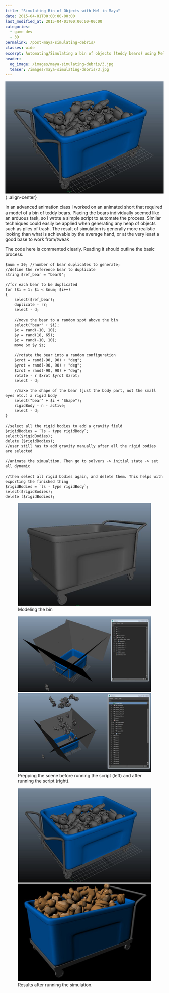 ```yaml
---
title: "Simulating Bin of Objects with Mel in Maya"
date: 2015-04-01T00:00:00-00:00
last_modified_at: 2015-04-01T00:00:00-00:00
categories:
  - game dev
  - 3D
permalink: /post-maya-simulating-debris/
classes: wide
excerpt: Automating/Simulating a bin of objects (teddy bears) using Mel in Maya.
header:
  og_image: /images/maya-simulating-debris/3.jpg
  teaser: /images/maya-simulating-debris/3.jpg
---
```


![preview](/images/maya-simulating-debris/3.jpg){:.align-center}

In an advanced animation class I worked on an animated short that required a model of a bin of teddy bears. Placing the bears individually seemed like an arduous task, so I wrote a simple script to automate the process. Similar techniques could easily be applied when generating any heap of objects such as piles of trash. The result of simulation is generally more realistic looking than what is achievable by the average hand, or at the very least a good base to work from/tweak

The code here is commented clearly. Reading it should outline the basic process.

```mel
$num = 30; //number of bear duplicates to generate;
//define the reference bear to duplicate
string $ref_bear = "bear0";

//for each bear to be duplicated
for ($i = 1; $i < $num; $i++)
{
	select($ref_bear);
	duplicate - rr;
	select - d;

	//move the bear to a random spot above the bin
	select("bear" + $i);
	$x = rand(-10, 10);
	$y = rand(18, 65);
	$z = rand(-10, 10);
	move $x $y $z;

	//rotate the bear into a random configuration
	$xrot = rand(-90, 90) + "deg";
	$yrot = rand(-90, 90) + "deg";
	$zrot = rand(-90, 90) + "deg";
	rotate - r $xrot $yrot $zrot;
	select - d;

	//make the shape of the bear (just the body part, not the small eyes etc.) a rigid body
	select("bear" + $i + "Shape");
	rigidBody - n - active;
	select - d;
}

//select all the rigid bodies to add a gravity field
$rigidBodies = `ls - type rigidBody`;
select($rigidBodies);
delete ($rigidBodies);
//user still has to add gravity manually after all the rigid bodies are selected

//animate the simualtion. Then go to solvers -> initial state -> set all dynamic

//then select all rigid bodies again, and delete them. This helps with exporting the finished thing
$rigidBodies = `ls - type rigidBody`;
select($rigidBodies);
delete ($rigidBodies);
```

<figure> 
  <img src="/images/maya-simulating-debris/0.jpg">
  <figcaption>Modeling the bin</figcaption>
</figure>
<figure class="half">
  <img src="/images/maya-simulating-debris/1.jpg">
  <img src="/images/maya-simulating-debris/2.jpg">
  <figcaption>Prepping the scene before running the script (left) and after running the script (right).</figcaption>
</figure>

<figure class="half">
  <img src="/images/maya-simulating-debris/3.jpg">
  <img src="/images/maya-simulating-debris/4.jpg">
  <figcaption>Results after running the simulation.</figcaption>
</figure>
